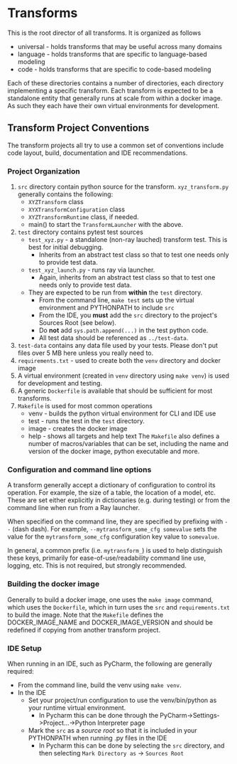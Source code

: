 # Transforms
This is the root director of all transforms.  It is organized as follows

* universal - holds transforms that may be useful across many domains
* language - holds transforms that are specific to language-based modeling 
* code - holds transforms that are specific to code-based modeling 

Each of these directories contains a number of directories, each directory implementing a specific transform.
Each transform is expected to be a standalone entity that generally runs at scale from within a docker image.
As such they each have their own virtual environments for development.

## Transform Project Conventions

The transform projects all try to use a common set of conventions include code layout, build, documentation and IDE recommendations.
 
### Project Organization
1. `src` directory contain python source for the transform.  `xyz_transform.py` 
generally contains the following:
    * `XYZTransform` class
    * `XYXTransformConfiguration` class
    * `XYZTransformRuntime` class, if needed.
    * main() to start the `TransformLauncher` with the above.
1. `test` directory contains pytest test sources 
    * `test_xyz.py` - a standalone (non-ray lauched) transform test.  This is best for initial debugging.
        * Inherits from an abstract test class so that to test one needs only to provide test data.
    * `test_xyz_launch.py` - runs ray via launcher. 
        * Again, inherits from an abstract test class so that to test one needs only to provide test data.
    * They are expected to be run from **within** the `test` directory.
        * From the command line, `make test` sets up the virtual environment and PYTHONPATH to include `src`
        * From the IDE, you **must** add the `src` directory to the project's Sources Root (see below).
        * Do **not** add `sys.path.append(...)` in the test python code.
        * All test data should be referenced as `../test-data`.
2. `test-data` contains any data file used by your tests.  Please don't put files over 5 MB here unless you really need to.
3. `requirements.txt` - used to create both the `venv` directory and docker image
4. A virtual environment (created in `venv` directory using `make venv`) is used for development and testing.
5. A generic `Dockerfile` is available that should be sufficient for most transforms.  
6. `Makefile` is used for most common operations
    * venv - builds the python virtual environment for CLI and IDE use
    * test - runs the test in the `test` directory.
    * image - creates the docker image
    * help - shows all targets and help text
The `Makefile` also defines a number of macros/variables that can be set, including the name and version of the docker image, 
python executable and more.

### Configuration and command line options
A transform generally accept a dictionary of configuration to
control its operation.  For example, the size of a table, the location
of a model, etc. These are set either explicitly in dictionaries
(e.g. during testing) or from the command line when run from a Ray launcher.

When specified on the command line, they are specified by prefixing with
`--` (dash dash).  For example, `--mytransform_some_cfg somevalue` sets 
the value for the `mytransform_some_cfg` configuration key value to `somevalue`. 

In general, a common prefix (i.e. `mytransform_`) is used to help distinguish these keys, primarily
for ease-of-use/readability command line use, logging, etc.  This is not required, but
strongly recommended.

### Building the docker image
Generally to build a docker image, one uses the `make image` command, which uses
the `Dockerfile`, which in turn uses the `src` and `requirements.txt` to build the image. 
Note that the `Makefile` defines the DOCKER_IMAGE_NAME and DOCKER_IMAGE_VERSION
and should be redefined if copying from another transform project.

### IDE Setup
When running in an IDE, such as PyCharm, the following are generally required:
* From the command line, build the venv using `make venv`.
* In the IDE
    * Set your project/run configuration to use the venv/bin/python as your runtime virtual environment.
        * In Pycharm this can be done through the PyCharm->Settings->Project...->Python Interpreter page
    * Mark the `src` as a _source root_ so that it is included in your PYTHONPATH when running .py files in the IDE
        * In Pycharm this can be done by selecting the `src` directory, and then selecting `Mark Directory as` -> `Sources Root`


